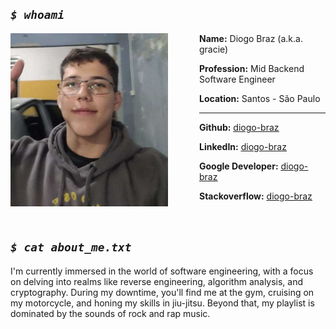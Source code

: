 ## _`$ whoami`_

<img style="padding-right: 50px;" width="50%" align="left" src="assets/img/me.jpg">

**Name:** Diogo Braz (a.k.a. gracie)

**Profession:** Mid Backend Software Engineer

**Location:** Santos - São Paulo

---

**Github:** <ins>[diogo-braz](https://github.com/diogo-braz/)</ins>

**LinkedIn:** <ins>[diogo-braz](https://www.linkedin.com/in/diogo-braz/)</ins>

**Google Developer:** <ins>[diogo-braz](https://g.dev/diogo-braz/)</ins>

**Stackoverflow:** <ins>[diogo-braz](https://stackoverflow.com/users/21127922/diogo-braz)</ins>

<br style="clear:left;" />

## _`$ cat about_me.txt`_

I'm currently immersed in the world of software engineering, with a focus on delving into realms like reverse engineering, algorithm analysis, and cryptography. During my downtime, you'll find me at the gym, cruising on my motorcycle, and honing my skills in jiu-jitsu. Beyond that, my playlist is dominated by the sounds of rock and rap music.
